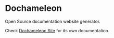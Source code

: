 # Dochameleon

Open Source documentation website generator.

Check [Dochameleon Site](https://richardzcode.github.io/Dochameleon/) for its own documentation.
